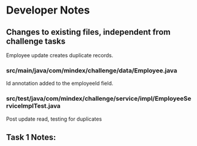 # Developer Notes
## Changes to existing files, independent from challenge tasks
Employee update creates duplicate records.
### src/main/java/com/mindex/challenge/data/Employee.java
Id annotation added to the employeeId field.
### src/test/java/com/mindex/challenge/service/impl/EmployeeServiceImplTest.java
Post update read, testing for duplicates

## Task 1 Notes:
